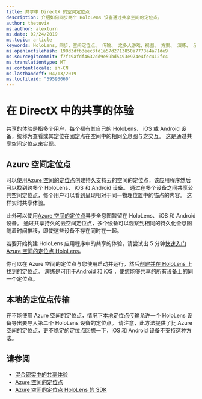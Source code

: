 ```yaml
---
title: 共享中 DirectX 的空间定位点
description: 介绍如何同步两个 HoloLens 设备通过共享空间的定位点。
author: thetuvix
ms.author: alexturn
ms.date: 02/24/2019
ms.topic: article
keywords: HoloLens，同步，空间定位点、 传输、 之多人游戏，视图、 方案、 演练、 示例代码中，Azure，Azure 空间的定位点，ASA
ms.openlocfilehash: 190d3dfb3eec3fd1a57d2713850a7778a4a71de9
ms.sourcegitcommit: f7fc9afdf4632dd9e59bd5493e974e4fec412fc4
ms.translationtype: MT
ms.contentlocale: zh-CN
ms.lasthandoff: 04/13/2019
ms.locfileid: "59593060"
---
```

# <a name="shared-experiences-in-directx"></a>在 DirectX 中的共享的体验

共享的体验是指多个用户，每个都有其自己的 HoloLens、 iOS 或 Android 设备，统称为查看或其定位在固定点在空间中的相同全息图与之交互。 这是通过共享空间定位点来实现。

## <a name="azure-spatial-anchors"></a>Azure 空间定位点

可以使用<a href="https://docs.microsoft.com/azure/spatial-anchors/overview" target="_blank">Azure 空间的定位点</a>创建持久支持云的空间的定位点，该应用程序然后可以找到跨多个 HoloLens、 iOS 和 Android 设备。  通过在多个设备之间共享公共空间定位点，每个用户可以看到呈现相对于同一物理位置中的锚点的内容。  这样实时共享体验。

此外可以使用<a href="https://docs.microsoft.com/azure/spatial-anchors/overview" target="_blank">Azure 空间的定位点</a>异步全息图暂留在 HoloLens、 iOS 和 Android 设备。  通过共享持久的云空间定位点，多个设备可以观察到相同的持久化全息图随着时间推移，即使这些设备不存在同时在一起。

若要开始构建 HoloLens 应用程序中的共享的体验，请尝试出 5 分钟<a href="https://docs.microsoft.com/azure/spatial-anchors/quickstarts/get-started-hololens" target="_blank">快速入门 Azure 空间的定位点 HoloLens</a>。

你可以在 Azure 空间的定位点与您使用启动并运行，然后<a href="https://docs.microsoft.com/azure/spatial-anchors/concepts/create-locate-anchors-cpp-winrt" target="_blank">创建并在 HoloLens 上找到的定位点</a>。  演练是可用于<a href="https://docs.microsoft.com/azure/spatial-anchors/create-locate-anchors-overview" target="_blank">Android 和 iOS</a> ，使您能够共享的所有设备上的同一个定位点。

## <a name="local-anchor-transfers"></a>本地的定位点传输

在不能使用 Azure 空间的定位点，情况下[本地定位点传输](local-anchor-transfers-in-directx.md)允许一个 HoloLens 设备导出要导入第二个 HoloLens 设备的定位点。  请注意，此方法提供了比 Azure 空间的定位点，更不稳定的定位点回想一下，iOS 和 Android 设备不支持这种方法。

## <a name="see-also"></a>请参阅
* [混合现实中的共享体验](shared-experiences-in-mixed-reality.md)
* <a href="https://docs.microsoft.com/azure/spatial-anchors" target="_blank">Azure 空间的定位点</a>
* <a href="https://docs.microsoft.com/cpp/api/spatial-anchors/winrt/" target="_blank">Azure 空间的定位点 HoloLens 的 SDK</a>